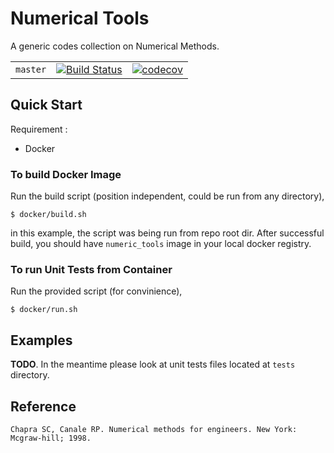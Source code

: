 # Numerical Tools
A generic codes collection on Numerical Methods.   

|            |            |            |
| :--------: | :--------: | :--------: |
| `master` 	| [![Build Status](https://travis-ci.org/alifahrri/nmtools.svg?branch=master)](https://travis-ci.org/alifahrri/nmtools) |  [![codecov](https://codecov.io/gh/alifahrri/nmtools/branch/master/graph/badge.svg)](https://codecov.io/gh/alifahrri/nmtools) |

## Quick Start
Requirement :
- Docker
### To build Docker Image
Run the build script (position independent, could be run from any directory), 
```
$ docker/build.sh
```
in this example, the script was being run from repo root dir. After successful build, you should have `numeric_tools` image in your local docker registry.
### To run Unit Tests from Container
Run the provided script (for convinience),
```
$ docker/run.sh
```

## Examples
**TODO**. In the meantime please look at unit tests files located at `tests` directory.

## Reference  
```
Chapra SC, Canale RP. Numerical methods for engineers. New York: Mcgraw-hill; 1998.
```
